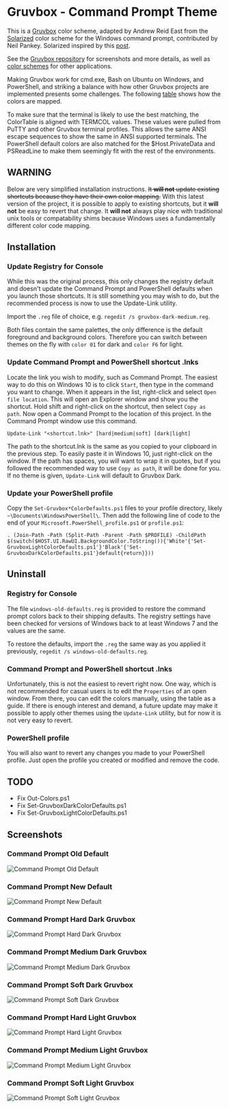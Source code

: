 Gruvbox - Command Prompt Theme
==============================

This is a [Gruvbox][1] color scheme, adapted by Andrew Reid East from the [Solarized][2] color scheme for the Windows command prompt, contributed by Neil Pankey. Solarized inspired by this [post][3].

See the [Gruvbox repository][1] for screenshots and more details,
as well as [color schemes][4] for other applications.

Making Gruvbox work for cmd.exe, Bash on Ubuntu on Windows, and PowerShell,
and striking a balance with how other Gruvbox projects are implemented
presents some challenges. The following [table][5] shows how the colors are mapped.

To make sure that the terminal is likely to use the best matching, the
ColorTable is aligned with TERMCOL values. These values were pulled from PuTTY
and other Gruvbox terminal profiles. This allows the same ANSI escape
sequences to show the same in ANSI supported terminals. The PowerShell default
colors are also matched for the $Host.PrivateData and PSReadLine to make them
seemingly fit with the rest of the environments.

WARNING
-------

Below are very simplified installation instructions. ~~It **will not** update
existing shortcuts because they have their own color mapping.~~ With this
latest version of the project, it is possible to apply to existing shortcuts,
but it **will not** be easy to revert that change. It **will not** always play
nice with traditional unix tools or compatability shims because Windows uses a
fundamentally different color code mapping.

Installation
------------

### Update Registry for Console
While this was the original process, this only changes the registry default
and doesn't update the Command Prompt and PowerShell defaults when you launch
those shortcuts. It is still something you may wish to do, but the recommended
process is now to use the Update-Link utility.

Import the `.reg` file of choice, e.g. `regedit /s gruvbox-dark-medium.reg`.

Both files contain the same palettes, the only difference is the default
foreground and background colors. Therefore you can switch between themes on
the fly with `color 01` for dark and `color F6` for light.

### Update Command Prompt and PowerShell shortcut .lnks
Locate the link you wish to modify, such as Command Prompt. The easiest way to
do this on Windows 10 is to click `Start`, then type in the command you want to
change. When it appears in the list, right-click and select `Open file
location`. This will open an Explorer window and show you the shortcut. Hold
shift and right-click on the shortcut, then select `Copy as path`. Now open a
Command Prompt to the location of this project. In the Command Prompt window
use this command.

    Update-Link "<shortcut.lnk>" [hard|medium|soft] [dark|light]

The path to the shortcut.lnk is the same as you copied to your clipboard in the
previous step. To easily paste it in Windows 10, just right-click on the
window. If the path has spaces, you will want to wrap it in quotes, but if you
followed the recommended way to use `Copy as path`, it will be done for you. If
no theme is given, `Update-Link` will default to Gruvbox Dark.

### Update your PowerShell profile
Copy the `Set-Gruvbox*ColorDefaults.ps1` files to your profile directory,
likely `~\Documents\WindowsPowerShell\`. Then add the following line of code
to the end of your `Microsoft.PowerShell_profile.ps1` or `profile.ps1`:

    . (Join-Path -Path (Split-Path -Parent -Path $PROFILE) -ChildPath $(switch($HOST.UI.RawUI.BackgroundColor.ToString()){'White'{'Set-GruvboxLightColorDefaults.ps1'}'Black'{'Set-GruvboxDarkColorDefaults.ps1'}default{return}}))

Uninstall
---------

### Registry for Console
The file `windows-old-defaults.reg` is provided to restore the command prompt
colors back to their shipping defaults. The registry settings have been
checked for versions of Windows back to at least Windows 7 and the values are
the same.

To restore the defaults, import the `.reg` the same way as you applied it
previously, `regedit /s windows-old-defaults.reg`.

### Command Prompt and PowerShell shortcut .lnks
Unfortunately, this is not the easiest to revert right now. One way, which is
not recommended for casual users is to edit the `Properties` of an open window.
From there, you can edit the colors manually, using the table as a guide. If
there is enough interest and demand, a future update may make it possible to
apply other themes using the `Update-Link` utility, but for now it is not very
easy to revert.

### PowerShell profile
You will also want to revert any changes you made to your PowerShell profile.
Just open the profile you created or modified and remove the code.

TODO
----

* Fix Out-Colors.ps1
* Fix Set-GruvboxDarkColorDefaults.ps1
* Fix Set-GruvboxLightColorDefaults.ps1

Screenshots
------------

### Command Prompt Old Default
![Command Prompt Old Default][6]

### Command Prompt New Default
![Command Prompt New Default][7]

### Command Prompt Hard Dark Gruvbox
![Command Prompt Hard Dark Gruvbox][8]

### Command Prompt Medium Dark Gruvbox
![Command Prompt Medium Dark Gruvbox][9]

### Command Prompt Soft Dark Gruvbox
![Command Prompt Soft Dark Gruvbox][10]

### Command Prompt Hard Light Gruvbox
![Command Prompt Hard Light Gruvbox][11]

### Command Prompt Medium Light Gruvbox
![Command Prompt Medium Light Gruvbox][12]

### Command Prompt Soft Light Gruvbox
![Command Prompt Soft Light Gruvbox][13]

[1]: https://github.com/morhetz/gruvbox
[2]: https://github.com/neilpa/cmd-colors-solarized
[3]: https://github.com/altercation/solarized/issues/127
[4]: https://github.com/morhetz/gruvbox-contrib
[5]: https://raw.github.com/bambocher/cmd-colors-gruvbox/master/color.table
[6]: https://raw.github.com/bambocher/cmd-colors-gruvbox/master/windows-old-defaults.png
[7]: https://raw.github.com/bambocher/cmd-colors-gruvbox/master/windows-new-default.png
[8]: https://raw.github.com/bambocher/cmd-colors-gruvbox/master/gruvbox-dark-hard.png
[9]: https://raw.github.com/bambocher/cmd-colors-gruvbox/master/gruvbox-medium-hard.png
[10]: https://raw.github.com/bambocher/cmd-colors-gruvbox/master/gruvbox-soft-hard.png
[11]: https://raw.github.com/bambocher/cmd-colors-gruvbox/master/gruvbox-dark-light.png
[12]: https://raw.github.com/bambocher/cmd-colors-gruvbox/master/gruvbox-medium-light.png
[13]: https://raw.github.com/bambocher/cmd-colors-gruvbox/master/gruvbox-soft-light.png
